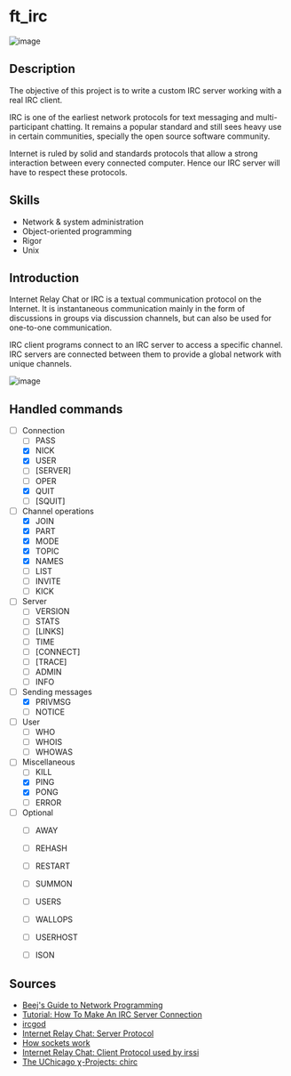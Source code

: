 # ft_irc

![image](https://user-images.githubusercontent.com/51337012/144290467-63c1c0a7-7c62-4f0b-a5a1-803b4ce37a66.png)

## Description

The objective of this project is to write a custom IRC server working with a real IRC client. 

IRC is one of the earliest network protocols for text messaging and multi-participant chatting. It remains a popular standard and still sees heavy use in certain communities, specially the open source software community.

Internet is ruled by solid and standards protocols that allow a strong interaction between every connected computer. Hence our IRC server will have to respect these protocols.

## Skills
* Network & system administration
* Object-oriented programming
* Rigor
* Unix

## Introduction

Internet Relay Chat or IRC is a textual communication protocol on the Internet. It is instantaneous communication mainly in the form of discussions in groups via discussion channels, but can also be used for one-to-one communication.

IRC client programs connect to an IRC server to access a specific channel. IRC servers are connected between them to provide a global network with unique channels.

![image](https://user-images.githubusercontent.com/51337012/144290715-b1f46bfe-f05e-41a3-b971-a3d97006d374.png)

## Handled commands

- [ ] Connection
  - [ ] PASS
  - [x] NICK
  - [x] USER
  - [ ] [SERVER]
  - [ ] OPER
  - [x] QUIT
  - [ ] [SQUIT]
- [ ] Channel operations
  - [x] JOIN
  - [x] PART
  - [x] MODE
  - [x] TOPIC
  - [x] NAMES
  - [ ] LIST
  - [ ] INVITE
  - [ ] KICK
- [ ] Server
  - [ ] VERSION
  - [ ] STATS
  - [ ] [LINKS]
  - [ ] TIME
  - [ ] [CONNECT]
  - [ ] [TRACE]
  - [ ] ADMIN
  - [ ] INFO

- [ ] Sending messages
  - [x] PRIVMSG
  - [ ] NOTICE
- [ ] User
  - [ ] WHO
  - [ ] WHOIS
  - [ ] WHOWAS
- [ ] Miscellaneous
  - [ ] KILL
  - [x] PING
  - [x] PONG
  - [ ] ERROR
- [ ] Optional
  - [ ] AWAY
  - [ ] REHASH
  - [ ] RESTART
  - [ ] SUMMON
  - [ ] USERS
  - [ ] WALLOPS
  - [ ] USERHOST
  - [ ] ISON


## Sources

* [Beej's Guide to Network Programming](http://beej.us/guide/bgnet/html/)
* [Tutorial: How To Make An IRC Server Connection](https://oramind.com/tutorial-how-to-make-an-irc-server-connection/)
* [ircgod](https://ircgod.com/)
* [Internet Relay Chat: Server Protocol](https://www.irchelp.org/protocol/rfc/rfc2813.txt)
* [How sockets work](https://www.ibm.com/docs/en/i/7.2?topic=programming-how-sockets-work)
* [Internet Relay Chat: Client Protocol used by irssi](https://datatracker.ietf.org/doc/html/rfc1459)
* [The UChicago χ-Projects: chirc](http://chi.cs.uchicago.edu/chirc/irc.html)
